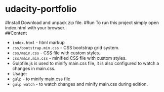 # udacity-portfolio
#Install
Download and unpack zip file.
#Run
To run this project simply open index.html with your browser.<br>
##Content
* `index.html` - html markup
* `css/bootstrap.min.css` - CSS bootstrap grid system.<br>
* `css/main.css` - CSS file with custom styles.
* `css/main.min.css` - minified CSS file with custom styles.
* Gulpfile.js is used to minify main.css file, it is also configured to watch a changes in main.css.
* Usage:
* `gulp` - to minify main.css file
* `gulp watch` - to watch changes and minify main.css during edition.  
